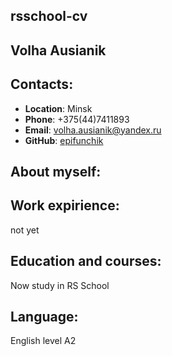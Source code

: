 ## rsschool-cv

## Volha Ausianik

## Contacts:
  * __Location__: Minsk
  * __Phone__: +375(44)7411893
  * __Email__: volha.ausianik@yandex.ru
  * __GitHub__: [epifunchik](https://github.com/epifunchik)


 ## About myself:


 ## Work expirience:

   not yet


 ## Education and courses:

   Now study in RS School


 ## Language:


   English level A2